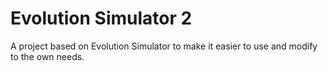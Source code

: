 # Evolution Simulator 2
A project based on Evolution Simulator to make it easier to use and modify to the own needs.
